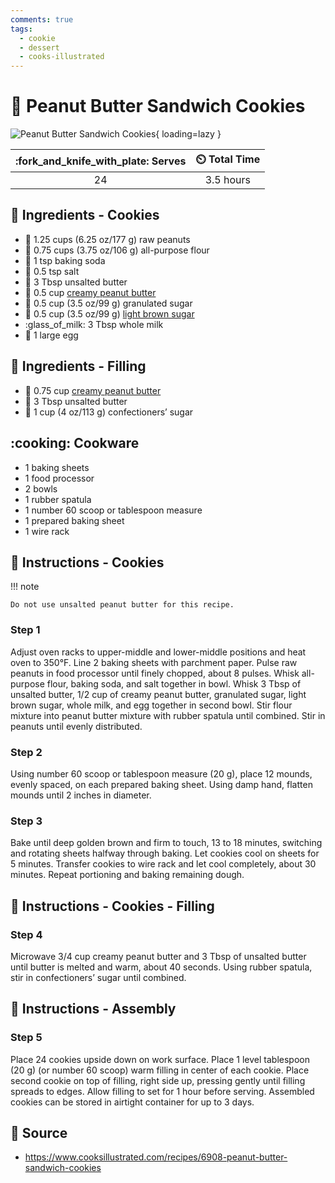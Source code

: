 ```yaml
---
comments: true
tags:
  - cookie
  - dessert
  - cooks-illustrated
---
```

# :peanuts: Peanut Butter Sandwich Cookies

![Peanut Butter Sandwich Cookies](../assets/images/peanut-butter-sandwich-cookies.jpg){ loading=lazy }

| :fork_and_knife_with_plate: Serves | :timer_clock: Total Time |
|:----------------------------------:|:-----------------------: |
| 24 | 3.5 hours |

## :salt: Ingredients - Cookies

- :peanuts: 1.25 cups (6.25 oz/177 g) raw peanuts
- :ear_of_rice: 0.75 cups (3.75 oz/106 g) all-purpose flour
- :cup_with_straw: 1 tsp baking soda
- :salt: 0.5 tsp salt
- :butter: 3 Tbsp unsalted butter
- :peanuts: 0.5 cup [creamy peanut butter][1]
- :candy: 0.5 cup (3.5 oz/99 g) granulated sugar
- :maple_leaf: 0.5 cup (3.5 oz/99 g) [light brown sugar][2]
- :glass_of_milk: 3 Tbsp whole milk
- :egg: 1 large egg

## :salt: Ingredients - Filling

- :peanuts: 0.75 cup [creamy peanut butter][1]
- :butter: 3 Tbsp unsalted butter
- :candy: 1 cup (4 oz/113 g) confectioners’ sugar

## :cooking: Cookware

- 1 baking sheets
- 1 food processor
- 2 bowls
- 1 rubber spatula
- 1 number 60 scoop or tablespoon measure
- 1 prepared baking sheet
- 1 wire rack

## :pencil: Instructions - Cookies

!!! note

    Do not use unsalted peanut butter for this recipe.

### Step 1

Adjust oven racks to upper-middle and lower-middle positions and heat oven to 350°F. Line 2 baking
sheets with parchment paper. Pulse raw peanuts in food processor until finely chopped, about 8 pulses. Whisk all-purpose
flour, baking soda, and salt together in bowl. Whisk 3 Tbsp of unsalted butter, 1/2 cup of creamy peanut butter,
granulated sugar, light brown sugar, whole milk, and egg together in second bowl. Stir flour mixture into peanut butter
mixture with rubber spatula until combined. Stir in peanuts until evenly distributed.

### Step 2

Using number 60 scoop or tablespoon measure (20 g), place 12 mounds, evenly spaced, on each prepared baking sheet.
Using damp hand, flatten mounds until 2 inches in diameter.

### Step 3

Bake until deep golden brown and firm to touch, 13 to 18 minutes, switching and rotating sheets halfway through baking.
Let cookies cool on sheets for 5 minutes. Transfer cookies to wire rack and let cool completely, about 30 minutes.
Repeat portioning and baking remaining dough.

## :pencil: Instructions - Cookies - Filling

### Step 4

Microwave 3/4 cup creamy peanut butter and 3 Tbsp of unsalted butter until butter is melted and warm,
about 40 seconds. Using rubber spatula, stir in confectioners’ sugar until combined.

## :pencil: Instructions - Assembly

### Step 5

Place 24 cookies upside down on work surface. Place 1 level tablespoon (20 g) (or number 60 scoop) warm
filling in center of each cookie. Place second cookie on top of filling, right side up, pressing gently until filling
spreads to edges. Allow filling to set for 1 hour before serving. Assembled cookies can be stored in airtight container
for up to 3 days.

## :link: Source

- <https://www.cooksillustrated.com/recipes/6908-peanut-butter-sandwich-cookies>

[1]: <../ingredients/peanut-butter.md>
[2]: <../ingredients/brown-sugar.md>

